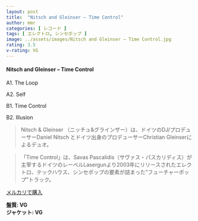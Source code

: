 ```yaml
---
layout: post
title:  "Nitsch and Gleinser – Time Control"
author: mmr
categories: [ レコード ]
tags: [ エレクトロ, シンセポップ ]
image: ../assets/images/Nitsch and Gleinser – Time Control.jpg
rating: 3.5
v-rating: VG
---
```


#### Nitsch and Gleinser – Time Control

A1. The Loop

A2. Self

B1. Time Control

B2. Illusion

> Nitsch & Gleinser （ニッチュ&グラインザー）は、ドイツのDJ/プロデューサーDaniel Nitsch とドイツ出身のプロデューサーChristian Gleinserによるデュオ。

> 「Time Control」は、Savas Pascalidis（サヴァス・パスカリディス）が主宰するドイツのレーベルLasergunより2003年にリリースされたエレクトロ、テックハウス、シンセポップの要素が詰まった”フューチャーポップ”トラック。

[メルカリで購入](https://jp.mercari.com/item/m53569289716)

<div class="mt-4 mb-4 d-flex align-items-center">
<strong class="mr-1">盤質: VG</strong>
</div>
<div class="mt-4 mb-4 d-flex align-items-center">
<strong class="mr-1">ジャケット: VG</strong>
</div>
